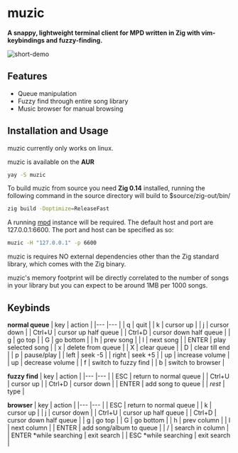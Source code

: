 # muzic

**A snappy, lightweight terminal client for MPD written in Zig with vim-keybindings and fuzzy-finding.**

![short-demo](https://github.com/user-attachments/assets/9112f666-cf60-4512-81f9-943f9225d4a3)
## Features
 - Queue manipulation
 - Fuzzy find through entire song library
 - Music browser for manual browsing

## Installation and Usage
muzic currently only works on linux.

muzic is available on the **AUR**

```bash
yay -S muzic
```

To build muzic from source you need **Zig 0.14** installed, running the following command in the source directory will build to $source/zig-out/bin/

```bash
zig build -Doptimize=ReleaseFast
```

A running [mpd](https://github.com/MusicPlayerDaemon/MPD) instance will be required. The default host and port are 127.0.0.1:6600. The port and host can be specified as so:

```bash
muzic -H "127.0.0.1" -p 6600
```

muzic is requires NO external dependencies other than the Zig standard library, which comes with the Zig binary.

muzic's memory footprint will be directly correlated to the number of songs in your library but you can expect to be around 1MB per 1000 songs.

## Keybinds

**normal queue**
| key   | action    |
|---    |---        |
| q     | quit      |
| k     | cursor up        |
| j     | cursor down      |
| Ctrl+U     | cursor up half queue      |
| Ctrl+D     | cursor down half queue      |
| g     | go top      |
| G     | go bottom      |
| h     | prev song      |
| l     | next song      |
| ENTER     | play selected song      |
| x     | delete from queue      |
| X     | clear queue      |
| D     | clear till end      |
| p     | pause/play      |
| left     | seek -5      |
| right     | seek +5      |
| up     | increase volume      |
| up     | decrease volume      |
| f     | switch to fuzzy find      |
| b     | switch to browser      |

**fuzzy find**
| key   | action    |
|---    |---        |
| ESC     | return to normal queue      |
| Ctrl+U     | cursor up      |
| Ctrl+D     | cursor down      |
| ENTER     | add song to queue      |
| *rest*     |  type      |

**browser**
| key   | action    |
|---    |---        |
| ESC     | return to normal queue      |
| k     | cursor up        |
| j     | cursor down      |
| Ctrl+U     | cursor up half queue      |
| Ctrl+D     | cursor down half queue      |
| g     | go top      |
| G     | go bottom      |
| h     | prev column      |
| l     | next column      |
| ENTER     | add song/album to queue      |
| /     | search in column      |
| ENTER *while searching    | exit search |
| ESC *while searching   | exit search |
